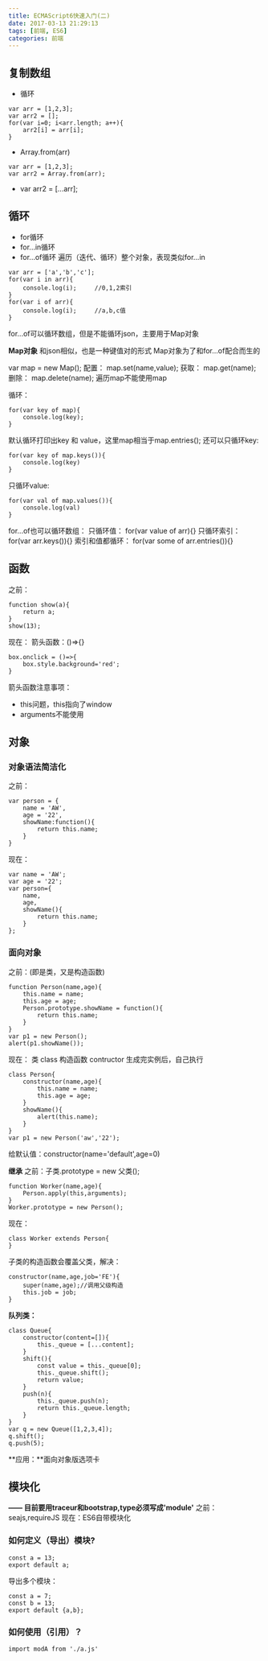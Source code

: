 ```yaml
---
title: ECMAScript6快速入门(二)
date: 2017-03-13 21:29:13
tags: [前端, ES6]
categories: 前端
---
```

## 复制数组
+ 循环
```
var arr = [1,2,3];
var arr2 = [];
for(var i=0; i<arr.length; a++){
	arr2[i] = arr[i];
}
```

+ Array.from(arr)
```
var arr = [1,2,3];
var arr2 = Array.from(arr);
```

+ var arr2 = [...arr];


## 循环
+ for循环
+ for...in循环
+ for...of循环
遍历（迭代、循环）整个对象，表现类似for...in
```
var arr = ['a','b','c'];
for(var i in arr){
	console.log(i);		//0,1,2索引
}
for(var i of arr){
	console.log(i);		//a,b,c值
}
```
for...of可以循环数组，但是不能循环json，主要用于Map对象


**Map对象**
和json相似，也是一种键值对的形式
Map对象为了和for...of配合而生的

var map = new Map();
配置：
map.set(name,value);
获取：
map.get(name);
删除：
map.delete(name);
遍历map不能使用map

循环：
```
for(var key of map){ 
	console.log(key);
}
```
默认循环打印出key 和 value，这里map相当于map.entries();
还可以只循环key: 
```
for(var key of map.keys()){
	console.log(key)
}
```
只循环value:
```
for(var val of map.values()){
	console.log(val)
}
```

for...of也可以循环数组：
	只循环值：
		for(var value of arr){}
	只循环索引：
		for(var arr.keys()){}
	索引和值都循环：
		for(var some of arr.entries()){}
		
		
## 函数
之前：
```
function show(a){
	return a;
}
show(13);
```
现在：
箭头函数：()=>{}
```
box.onclick = ()=>{
	box.style.background='red';
}
```
箭头函数注意事项：
+ this问题，this指向了window
+ arguments不能使用


## 对象
### 对象语法简洁化
之前：
```
var person = {
	name = 'AW',
	age = '22',
	showName:function(){
		return this.name;
	}
}
```
现在：
```
var name = 'AW';
var age = '22';
var person={
	name,
	age,
	showName(){
		return this.name;
	}
};
```

### 面向对象
之前：(即是类，又是构造函数)
```
function Person(name,age){
	this.name = name;
	this.age = age;
	Person.prototype.showName = function(){
		return this.name;
	}
}
var p1 = new Person();
alert(p1.showName());
```
现在：
类	class
构造函数 contructor 生成完实例后，自己执行
```
class Person{
	constructor(name,age){
		this.name = name;
		this.age = age;
	}
	showName(){
		alert(this.name);
	}
}
var p1 = new Person('aw','22');
```

给默认值：constructor(name='default',age=0)

**继承**
之前：子类.prototype = new 父类();
```
function Worker(name,age){
	Person.apply(this,arguments);
}
Worker.prototype = new Person();
```
现在：
```
class Worker extends Person{
}
```

子类的构造函数会覆盖父类，解决：
```
constructor(name,age,job='FE'){
	super(name,age);//调用父级构造
	this.job = job;
}
```

**队列类：**
```
class Queue{
	constructor(content=[]){
		this._queue = [...content];
	}
	shift(){
		const value = this._queue[0];
		this._queue.shift();
		return value;
	}
	push(n){
		this._queue.push(n);
		return this._queue.length;
	}	
}
var q = new Queue([1,2,3,4]);
q.shift();
q.push(5);
```

**应用：**面向对象版选项卡


## 模块化 
**—— 目前要用traceur和bootstrap,type必须写成'module'**
之前：seajs,requireJS
现在：ES6自带模块化

### 如何定义（导出）模块?
```
const a = 13;
export default a;
```
导出多个模块：
```
const a = 7;
const b = 13;
export default {a,b};
```

### 如何使用（引用）？
```
import modA from './a.js'
```

